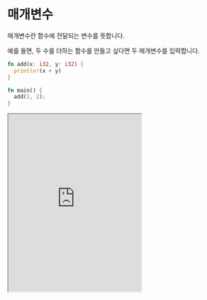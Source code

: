 # 매개변수

매개변수란 함수에 전달되는 변수를 뜻합니다.

예를 들면, 두 수를 더하는 함수를 만들고 싶다면 두 매개변수를 입력합니다.

```rust
fn add(x: i32, y: i32) {
  println!(x + y)
}

fn main() {
  add(1, 2);
}
```

<iframe
  loading="lazy"
  title="Rust IDLE"
  src="https://play.rust-lang.org/?version=stable&mode=debug&edition=2021&code=fn%20add(x%3A%20i32%2C%20y%3A%20i32)%20%7B%0D%0A%20%20println!(%22%7B%7D%22%2C%20x%20%2B%20y)%0D%0A%7D%0D%0A%0D%0Afn%20main()%20%7B%0D%0A%20%20add(1%2C%202)%3B%0D%0A%7D"
  height="400"
/>

:::note
매개변수를 선언할 떄 데이터 타입을 적어야 합니다.

`x: 32`, `y: 32`와 같이.
:::

## 값을 통해 정보 전달

만일 함수 안에서 변수의 값을 바꾸어야 한다면 `mut`를 통해 바꿀 수 있습니다.

하지만 그 함수 밖에서는 그 값이 바뀌어 있지 않았을 것입니다.

그 이유는 [Ownership](/docs/rust/memory/ownership) 때문에 인데 이는 나중에 더 자세히 알아보겠습니다.

```rust
fn square(mut n: i32){
  n = n * n;
  println!("함수 안: {}", n);
}

fn main() {
  let n = 4;
  println!("함수 전: {}", n);
  square(n);
  println!("함수 실행함");
  println!("함수 후: {}", n);
}
```

<iframe
  loading="lazy"
  title="Rust IDLE"
  src="https://play.rust-lang.org/?version=stable&mode=debug&edition=2021&code=fn%20square(mut%20n%3A%20i32)%7B%0D%0A%20%20n%20%3D%20n%20*%20n%3B%0D%0A%20%20println!(%22%ED%95%A8%EC%88%98%20%EC%95%88%3A%20%7B%7D%22%2C%20n)%3B%0D%0A%7D%0D%0A%0D%0Afn%20main()%20%7B%0D%0A%20%20let%20n%20%3D%204%3B%0D%0A%20%20println!(%22%ED%95%A8%EC%88%98%20%EC%A0%84%3A%20%7B%7D%22%2C%20n)%3B%0D%0A%20%20square(n)%3B%0D%0A%20%20println!(%22%ED%95%A8%EC%88%98%20%EC%8B%A4%ED%96%89%ED%95%A8%22)%3B%0D%0A%20%20println!(%22%ED%95%A8%EC%88%98%20%ED%9B%84%3A%20%7B%7D%22%2C%20n)%3B%0D%0A%7D"
  height="400"
/>

## 참조를 통한 정보 전달

참조란 그 변수의 값만 사용하는 것이 아니라 그 변수의 위치를 사용한다는 뜻입니다.

즉, 변수를 항상 사용할 떄 그 변수의 값만 사용했지만 참조를 한다면 그 변수의 위치를 사용합니다.

위치는 변수 이름 앞에 `&`를 붙이면 됩니다.

사실 `&`를 붙이든 말든 출력하면 값은 같으나 `*`를 사용해서 값을 바꾸게 된다면 그 위치의 값이 바뀌어 원래 변수의 값이 바뀌게 됩니다.

```rust
fn square(&mut n: i32){
  *n = *n * *n;
  println!("함수 안: {}", n);
}

fn main() {
  let n = 4;
  println!("함수 전: {}", n);
  square(n);
  println!("함수 실행함");
  println!("함수 후: {}", n);
}
```

<iframe
  loading="lazy"
  title="Rust IDLE"
  src="https://play.rust-lang.org/?version=stable&mode=debug&edition=2021&code=fn%20square(n%3A%20%26mut%20i32)%7B%0D%0A%20%20*n%20%3D%20*n%20*%20*n%3B%0D%0A%20%20println!(%22%ED%95%A8%EC%88%98%20%EC%95%88%3A%20%7B%7D%22%2C%20n)%3B%0D%0A%7D%0D%0A%0D%0Afn%20main()%20%7B%0D%0A%20%20let%20mut%20n%20%3D%204%3B%0D%0A%20%20println!(%22%ED%95%A8%EC%88%98%20%EC%A0%84%3A%20%7B%7D%22%2C%20n)%3B%0D%0A%20%20square(%26mut%20n)%3B%0D%0A%20%20println!(%22%ED%95%A8%EC%88%98%20%EC%8B%A4%ED%96%89%ED%95%A8%22)%3B%0D%0A%20%20println!(%22%ED%95%A8%EC%88%98%20%ED%9B%84%3A%20%7B%7D%22%2C%20n)%3B%0D%0A%7D"
  heght="400"
/>
